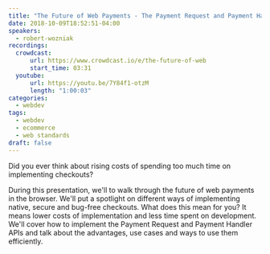 ```yaml
---
title: "The Future of Web Payments - The Payment Request and Payment Handler APIs"
date: 2018-10-09T18:52:51-04:00
speakers:
  - robert-wozniak
recordings:
  crowdcast:
      url: https://www.crowdcast.io/e/the-future-of-web
      start_time: 03:31
  youtube:
      url: https://youtu.be/7Y84f1-otzM
      length: "1:00:03"
categories:
  - webdev
tags:
  - webdev
  - ecommerce
  - web standards
draft: false
---
```


Did you ever think about rising costs of spending too much time on implementing checkouts?

During this presentation, we'll to walk through the future of web payments in the browser. We'll put a spotlight on different ways of implementing native, secure and bug-free checkouts. What does this mean for you? It means lower costs of implementation and less time spent on development. We'll cover how to implement the Payment Request and Payment Handler APIs and talk about the advantages, use cases and ways to use them efficiently.
